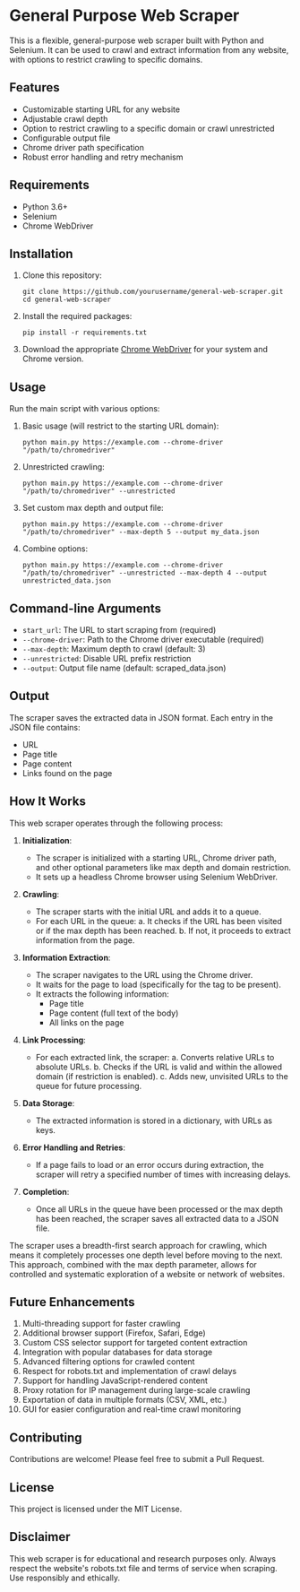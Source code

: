 # General Purpose Web Scraper

This is a flexible, general-purpose web scraper built with Python and Selenium. It can be used to crawl and extract information from any website, with options to restrict crawling to specific domains.

## Features

- Customizable starting URL for any website
- Adjustable crawl depth
- Option to restrict crawling to a specific domain or crawl unrestricted
- Configurable output file
- Chrome driver path specification
- Robust error handling and retry mechanism

## Requirements

- Python 3.6+
- Selenium
- Chrome WebDriver

## Installation

1. Clone this repository:
   ```
   git clone https://github.com/yourusername/general-web-scraper.git
   cd general-web-scraper
   ```

2. Install the required packages:
   ```
   pip install -r requirements.txt
   ```

3. Download the appropriate [Chrome WebDriver](https://sites.google.com/a/chromium.org/chromedriver/downloads) for your system and Chrome version.

## Usage

Run the main script with various options:

1. Basic usage (will restrict to the starting URL domain):
   ```
   python main.py https://example.com --chrome-driver "/path/to/chromedriver"
   ```

2. Unrestricted crawling:
   ```
   python main.py https://example.com --chrome-driver "/path/to/chromedriver" --unrestricted
   ```

3. Set custom max depth and output file:
   ```
   python main.py https://example.com --chrome-driver "/path/to/chromedriver" --max-depth 5 --output my_data.json
   ```

4. Combine options:
   ```
   python main.py https://example.com --chrome-driver "/path/to/chromedriver" --unrestricted --max-depth 4 --output unrestricted_data.json
   ```

## Command-line Arguments

- `start_url`: The URL to start scraping from (required)
- `--chrome-driver`: Path to the Chrome driver executable (required)
- `--max-depth`: Maximum depth to crawl (default: 3)
- `--unrestricted`: Disable URL prefix restriction
- `--output`: Output file name (default: scraped_data.json)

## Output

The scraper saves the extracted data in JSON format. Each entry in the JSON file contains:

- URL
- Page title
- Page content
- Links found on the page

## How It Works

This web scraper operates through the following process:

1. **Initialization**: 
   - The scraper is initialized with a starting URL, Chrome driver path, and other optional parameters like max depth and domain restriction.
   - It sets up a headless Chrome browser using Selenium WebDriver.

2. **Crawling**:
   - The scraper starts with the initial URL and adds it to a queue.
   - For each URL in the queue:
     a. It checks if the URL has been visited or if the max depth has been reached.
     b. If not, it proceeds to extract information from the page.

3. **Information Extraction**:
   - The scraper navigates to the URL using the Chrome driver.
   - It waits for the page to load (specifically for the <body> tag to be present).
   - It extracts the following information:
     - Page title
     - Page content (full text of the body)
     - All links on the page

4. **Link Processing**:
   - For each extracted link, the scraper:
     a. Converts relative URLs to absolute URLs.
     b. Checks if the URL is valid and within the allowed domain (if restriction is enabled).
     c. Adds new, unvisited URLs to the queue for future processing.

5. **Data Storage**:
   - The extracted information is stored in a dictionary, with URLs as keys.

6. **Error Handling and Retries**:
   - If a page fails to load or an error occurs during extraction, the scraper will retry a specified number of times with increasing delays.

7. **Completion**:
   - Once all URLs in the queue have been processed or the max depth has been reached, the scraper saves all extracted data to a JSON file.

The scraper uses a breadth-first search approach for crawling, which means it completely processes one depth level before moving to the next. This approach, combined with the max depth parameter, allows for controlled and systematic exploration of a website or network of websites.

## Future Enhancements

1. Multi-threading support for faster crawling
2. Additional browser support (Firefox, Safari, Edge)
3. Custom CSS selector support for targeted content extraction
4. Integration with popular databases for data storage
5. Advanced filtering options for crawled content
6. Respect for robots.txt and implementation of crawl delays
7. Support for handling JavaScript-rendered content
8. Proxy rotation for IP management during large-scale crawling
9. Exportation of data in multiple formats (CSV, XML, etc.)
10. GUI for easier configuration and real-time crawl monitoring

## Contributing

Contributions are welcome! Please feel free to submit a Pull Request.

## License

This project is licensed under the MIT License.

## Disclaimer

This web scraper is for educational and research purposes only. Always respect the website's robots.txt file and terms of service when scraping. Use responsibly and ethically.